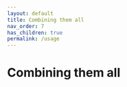```yaml
---
layout: default
title: Combining them all
nav_order: 7
has_children: true
permalink: /usage
---
```


# Combining them all
